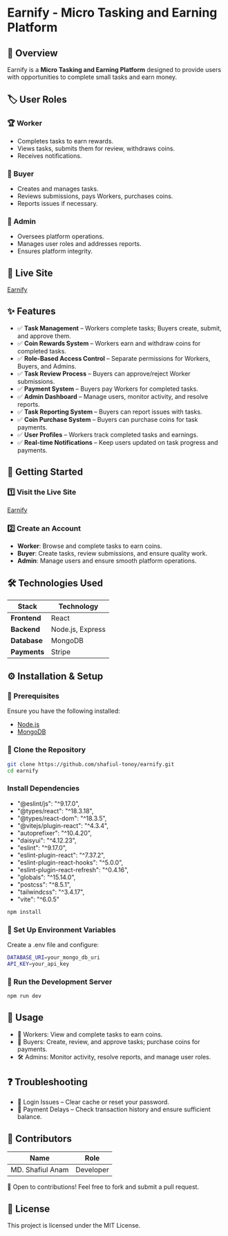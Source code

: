 # Earnify - Micro Tasking and Earning Platform

<!-- Replace with actual banner if available -->

## 🚀 Overview

Earnify is a **Micro Tasking and Earning Platform** designed to provide users with opportunities to complete small tasks and earn money.

## 🏷️ User Roles

### 🏆 Worker

- Completes tasks to earn rewards.
- Views tasks, submits them for review, withdraws coins.
- Receives notifications.

### 💼 Buyer

- Creates and manages tasks.
- Reviews submissions, pays Workers, purchases coins.
- Reports issues if necessary.

### 🔧 Admin

- Oversees platform operations.
- Manages user roles and addresses reports.
- Ensures platform integrity.

## 🔗 Live Site

[Earnify](https://shafiul-a12.web.app/)

## ✨ Features

- ✅ **Task Management** – Workers complete tasks; Buyers create, submit, and approve them.
- ✅ **Coin Rewards System** – Workers earn and withdraw coins for completed tasks.
- ✅ **Role-Based Access Control** – Separate permissions for Workers, Buyers, and Admins.
- ✅ **Task Review Process** – Buyers can approve/reject Worker submissions.
- ✅ **Payment System** – Buyers pay Workers for completed tasks.
- ✅ **Admin Dashboard** – Manage users, monitor activity, and resolve reports.
- ✅ **Task Reporting System** – Buyers can report issues with tasks.
- ✅ **Coin Purchase System** – Buyers can purchase coins for task payments.
- ✅ **User Profiles** – Workers track completed tasks and earnings.
- ✅ **Real-time Notifications** – Keep users updated on task progress and payments.

## 📌 Getting Started

### 1️⃣ Visit the Live Site

[Earnify](https://shafiul-a12.web.app/)

### 2️⃣ Create an Account

- **Worker**: Browse and complete tasks to earn coins.
- **Buyer**: Create tasks, review submissions, and ensure quality work.
- **Admin**: Manage users and ensure smooth platform operations.

## 🛠 Technologies Used

| Stack        | Technology       |
| ------------ | ---------------- |
| **Frontend** | React            |
| **Backend**  | Node.js, Express |
| **Database** | MongoDB          |
| **Payments** | Stripe           |

## ⚙️ Installation & Setup

### 📌 Prerequisites

Ensure you have the following installed:

- [Node.js](https://nodejs.org/)
- [MongoDB](https://www.mongodb.com/)

### 🔹 Clone the Repository

```sh
git clone https://github.com/shafiul-tonoy/earnify.git
cd earnify
```

### Install Dependencies

- "@eslint/js": "^9.17.0",
- "@types/react": "^18.3.18",
- "@types/react-dom": "^18.3.5",
- "@vitejs/plugin-react": "^4.3.4",
- "autoprefixer": "^10.4.20",
- "daisyui": "^4.12.23",
- "eslint": "^9.17.0",
- "eslint-plugin-react": "^7.37.2",
- "eslint-plugin-react-hooks": "^5.0.0",
- "eslint-plugin-react-refresh": "^0.4.16",
- "globals": "^15.14.0",
- "postcss": "^8.5.1",
- "tailwindcss": "^3.4.17",
- "vite": "^6.0.5"

```sh
npm install
```

### 🔹 Set Up Environment Variables

Create a .env file and configure:

```sh
DATABASE_URI=your_mongo_db_uri
API_KEY=your_api_key
```

### 🔹 Run the Development Server

```sh
npm run dev
```

## 📌 Usage

- 👤 Workers: View and complete tasks to earn coins.
- 💼 Buyers: Create, review, and approve tasks; purchase coins for payments.
- 🛠 Admins: Monitor activity, resolve reports, and manage user roles.

## ❓ Troubleshooting

- 🔹 Login Issues – Clear cache or reset your password.
- 🔹 Payment Delays – Check transaction history and ensure sufficient balance.

## 👥 Contributors

| Name             | Role      |
| ---------------- | --------- |
| MD. Shafiul Anam | Developer |

🚀 Open to contributions! Feel free to fork and submit a pull request.

## 📜 License

This project is licensed under the MIT License.
